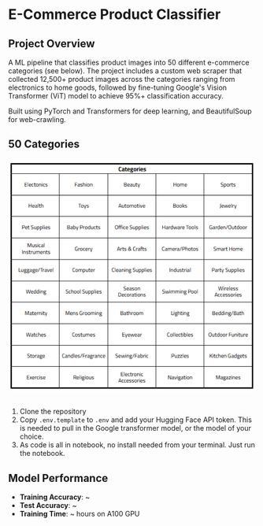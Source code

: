 # E-Commerce Product Classifier

## Project Overview
A ML pipeline that classifies product images into 50 different e-commerce categories (see below). The project includes a custom web scraper that collected 12,500+ product images across the categories ranging from electronics to home goods, followed by fine-tuning Google's Vision Transformer (ViT) model to achieve 95%+ classification accuracy.

Built using PyTorch and Transformers for deep learning, and BeautifulSoup for web-crawling.

## 50 Categories
![alt text](https://github.com/khayreali/ecommerce-product-classifier/blob/main/categories.png "Logo Title Text 1")

## 
1. Clone the repository
2. Copy `.env.template` to `.env` and add your Hugging Face API token. This is needed to pull in the Google transformer model, or the model of your choice.
3. As code is all in notebook, no install needed from your terminal. Just run the notebook.

## Model Performance
- **Training Accuracy**: ~
- **Test Accuracy**: ~
- **Training Time**: ~ hours on A100 GPU
